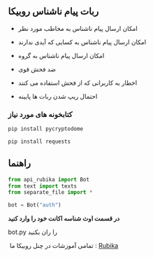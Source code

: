 ## ربات پیام ناشناس روبیکا
- امکان ارسال پیام ناشناس به مخاطب مورد نظر

- امکان ارسال پیام ناشناس به کسایی که آیدی ندارند

- امکان ارسال پیام ناشناس به گروه

- ضد فحش قوی

- اخطار به کاربرانی که از فحش استفاده می کنند

- احتمال ریپ شدن ربات ها پایینه





### کتابخونه های مورد نیاز 
```python
pip install pycryptodome
```
```python
pip install requests
```


## راهنما

```python
from api_rubika import Bot
from text import texts
from separate_file import *

bot = Bot("auth")
```

**در قسمت اوث شناسه اکانت خود را وارد کنید**


bot.py را ران بکنید



‌‌
تمامی آموزشات در چنل روبیکا ما :
[Rubika](https://rubika.ir/Electro_bot)
